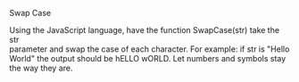 Swap Case

Using the JavaScript language, have the function SwapCase(str) take the str  
parameter and swap the case of each character. For example: if str is "Hello World"
the output should be hELLO wORLD. Let numbers and symbols stay the way they are.
